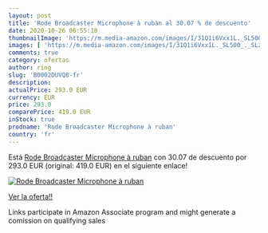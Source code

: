 ```yaml
---
layout: post
title: 'Rode Broadcaster Microphone à ruban al 30.07 % de descuento'
date: 2020-10-26 06:55:18
thumbnailImage: 'https://m.media-amazon.com/images/I/31Q1i6Vxx1L._SL500_._SL200_.jpg'
images: [ 'https://m.media-amazon.com/images/I/31Q1i6Vxx1L._SL500_._SL200_.jpg' ]
comments: true
category: ofertas
author: ring
slug: 'B0002DUVQ8-fr'
description:
actualPrice: 293.0 EUR
currency: EUR
price: 293.0
comparePrice: 419.0 EUR
inStock: true
prodname: 'Rode Broadcaster Microphone à ruban'
country: 'fr'
---
```


Está [Rode Broadcaster Microphone à ruban](https://www.amazon.fr/dp/B0002DUVQ8/?tag=tolees0d-21) con 30.07 de descuento por 293.0 EUR (original: 419.0 EUR) en el siguiente enlace!

[![Rode Broadcaster Microphone à ruban](https://m.media-amazon.com/images/I/31Q1i6Vxx1L._SL500_._SL200_.jpg)](https://www.amazon.fr/dp/B0002DUVQ8/?tag=tolees0d-21)

[Ver la oferta!!](https://www.amazon.fr/dp/B0002DUVQ8/?tag=tolees0d-21)

Links participate in Amazon Associate program and might generate a comission on qualifying sales


